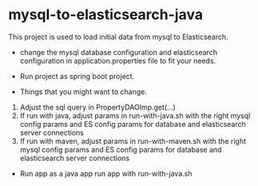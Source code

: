 # mysql-to-elasticsearch-java

This project is used to load initial data from mysql to Elasticsearch.

* change the mysql database configuration and elasticsearch configuration in application.properties file to fit your needs.

* Run project as spring boot project.

* Things that you might want to change.

1. Adjust the sql query in PropertyDAOImp.get(...)
2. If run with java, adjust params in run-with-java.sh with the right mysql config params and ES config params for database and elasticsearch server connections
3. If run with maven, adjust params in run-with-maven.sh with the right mysql config params and ES config params for database and elasticsearch server connections

* Run app as a java app
run app with run-with-java.sh
